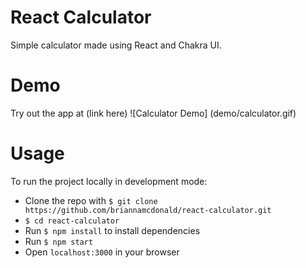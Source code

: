 # React Calculator
Simple calculator made using React and Chakra UI.

# Demo
Try out the app at (link here)
![Calculator Demo] (demo/calculator.gif)

# Usage
To run the project locally in development mode:
* Clone the repo with `$ git clone https://github.com/briannamcdonald/react-calculator.git`
* `$ cd react-calculator`
* Run `$ npm install` to install dependencies
* Run `$ npm start`
* Open `localhost:3000` in your browser

